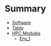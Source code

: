 # Summary

* [Software](software/software.md)
* [Table](software/table.md)
* [HPC Modules](environment/environments.md)
	* [Env_1](environment/env_1.md)
